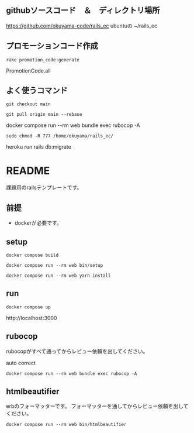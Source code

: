 ## githubソースコード　＆　ディレクトリ場所
https://github.com/okuyama-code/rails_ec
ubuntuの ~/rails_ec

## プロモーションコード作成
```
rake promotion_code:generate
```

PromotionCode.all

## よく使うコマンド
```
git checkout main
```
```
git pull origin main --rebase
```

docker compose run --rm web bundle exec rubocop -A


```
sudo chmod -R 777 /home/okuyama/rails_ec/
```

heroku run rails db:migrate



# README

課題用のrailsテンプレートです。

## 前提

- dockerが必要です。

## setup

```
docker compose build
```

```
docker compose run --rm web bin/setup
```


```
docker compose run --rm web yarn install
```

## run

```
docker compose up
```

http://localhost:3000



## rubocop

rubocopがすべて通ってからレビュー依頼を出してください。

auto correct

```
docker compose run --rm web bundle exec rubocop -A
```

## htmlbeautifier

erbのフォーマッターです。
フォーマッターを通してからレビュー依頼を出してください。

```
docker compose run --rm web bin/htmlbeautifier
```
